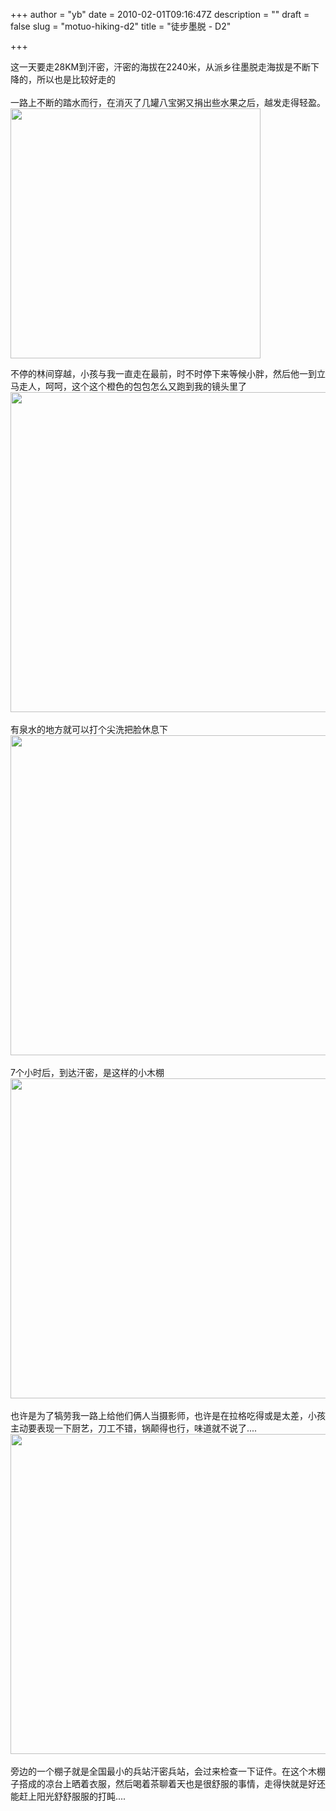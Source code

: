 +++
author = "yb"
date = 2010-02-01T09:16:47Z
description = ""
draft = false
slug = "motuo-hiking-d2"
title = "徒步墨脱 - D2"

+++


这一天要走28KM到汗密，汗密的海拔在2240米，从派乡往墨脱走海拔是不断下降的，所以也是比较好走的<br><br>一路上不断的踏水而行，在消灭了几罐八宝粥又捐出些水果之后，越发走得轻盈。<br><a class="" target="" href="http://i773.photobucket.com/albums/yy16/yongbin0/ChuanZang2009/img_5214.jpg"><img alt="" title="" style="height: 400px;" class="yui-img" src="http://i773.photobucket.com/albums/yy16/yongbin0/ChuanZang2009/img_5214.jpg"></a><br>

<!--more-->
不停的林间穿越，小孩与我一直走在最前，时不时停下来等候小胖，然后他一到立马走人，呵呵，这个这个橙色的包包怎么又跑到我的镜头里了<br><a class="" target="" href="http://i773.photobucket.com/albums/yy16/yongbin0/ChuanZang2009/img_5233.jpg"><img style="height: 512px;" alt="" title="" class="yui-img" src="http://i773.photobucket.com/albums/yy16/yongbin0/ChuanZang2009/img_5233.jpg"></a><br><br>有泉水的地方就可以打个尖洗把脸休息下<br><a class="" target="" href="http://i773.photobucket.com/albums/yy16/yongbin0/ChuanZang2009/img_5291.jpg"><img alt="" title="" style="width: 512px;" class="yui-img" src="http://i773.photobucket.com/albums/yy16/yongbin0/ChuanZang2009/img_5291.jpg"></a><br><br>7个小时后，到达汗密，是这样的小木棚<br><a class="" target="" href="http://i773.photobucket.com/albums/yy16/yongbin0/ChuanZang2009/img_5340.jpg"><img alt="" title="" style="width: 512px;" class="yui-img" src="http://i773.photobucket.com/albums/yy16/yongbin0/ChuanZang2009/img_5340.jpg"></a><br><br>也许是为了犒劳我一路上给他们俩人当摄影师，也许是在拉格吃得或是太差，小孩主动要表现一下厨艺，刀工不错，锅颠得也行，味道就不说了....<br><a class="" target="" href="http://i773.photobucket.com/albums/yy16/yongbin0/ChuanZang2009/img_5379.jpg"><img alt="" title="" style="width: 512px;" class="yui-img" src="http://i773.photobucket.com/albums/yy16/yongbin0/ChuanZang2009/img_5379.jpg"></a><br><br>旁边的一个棚子就是全国最小的兵站汗密兵站，会过来检查一下证件。在这个木棚子搭成的凉台上晒着衣服，然后喝着茶聊着天也是很舒服的事情，走得快就是好还能赶上阳光舒舒服服的打盹....<br>

